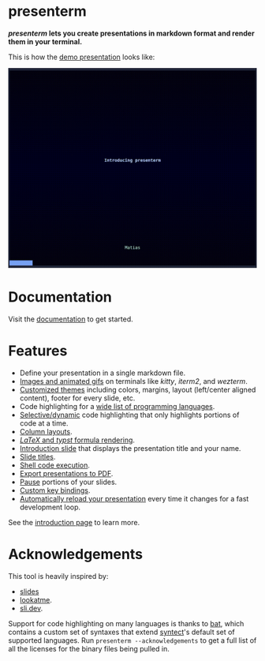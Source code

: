 presenterm
===

**_presenterm_ lets you create presentations in markdown format and render them in your terminal.**

This is how the [demo presentation](examples/demo.md) looks like:

![](/docs/src/assets/demo.gif)

# Documentation

Visit the [documentation][guide-introduction] to get started.

# Features

* Define your presentation in a single markdown file.
* [Images and animated gifs][guide-images] on terminals like _kitty_, _iterm2_, and _wezterm_.
* [Customized themes][guide-themes] including colors, margins, layout (left/center aligned content), footer for every 
  slide, etc.
* Code highlighting for a [wide list of programming languages][guide-code-highlight].
* [Selective/dynamic][guide-selective-highlight] code highlighting that only highlights portions of code at a time.
* [Column layouts][guide-layout].
* [_LaTeX_ and _typst_ formula rendering][guide-latex].
* [Introduction slide][guide-intro-slide] that displays the presentation title and your name.
* [Slide titles][guide-slide-titles].
* [Shell code execution][guide-code-execute].
* [Export presentations to PDF][guide-pdf-export].
* [Pause][guide-pauses] portions of your slides.
* [Custom key bindings][guide-key-bindings].
* [Automatically reload your presentation][guide-hot-reload] every time it changes for a fast development loop.

See the [introduction page][guide-basics] to learn more.

# Acknowledgements

This tool is heavily inspired by:

* [slides](https://github.com/maaslalani/slides/)
* [lookatme](https://github.com/d0c-s4vage/lookatme).
* [sli.dev](https://sli.dev/).

Support for code highlighting on many languages is thanks to [bat](https://github.com/sharkdp/bat), which contains a 
custom set of syntaxes that extend [syntect](https://github.com/trishume/syntect)'s default set of supported languages. 
Run `presenterm --acknowledgements` to get a full list of all the licenses for the binary files being pulled in.

<!-- links -->
[guide-introduction]: https://mfontanini.github.io/presenterm/
[guide-installation]: https://mfontanini.github.io/presenterm/guides/installation.html
[guide-basics]: https://mfontanini.github.io/presenterm/guides/basics.html
[guide-intro-slide]: https://mfontanini.github.io/presenterm/guides/basics.html#introduction-slide
[guide-slide-titles]: https://mfontanini.github.io/presenterm/guides/basics.html#slide-titles
[guide-pauses]: https://mfontanini.github.io/presenterm/guides/basics.html#pauses
[guide-images]: https://mfontanini.github.io/presenterm/guides/basics.html#images
[guide-themes]: https://mfontanini.github.io/presenterm/guides/themes.html
[guide-builtin-themes]: https://mfontanini.github.io/presenterm/guides/themes.html#built-in-themes
[guide-code-highlight]: https://mfontanini.github.io/presenterm/guides/code-highlight.html
[guide-code-execute]: https://mfontanini.github.io/presenterm/guides/code-highlight.html#executing-code
[guide-selective-highlight]: https://mfontanini.github.io/presenterm/guides/code-highlight.html#selective-highlighting
[guide-layout]: https://mfontanini.github.io/presenterm/guides/layout.html
[guide-latex]: https://mfontanini.github.io/presenterm/guides/latex.html
[guide-pdf-export]: https://mfontanini.github.io/presenterm/guides/pdf-export.html
[guide-key-bindings]: https://mfontanini.github.io/presenterm/guides/configuration.html#key-bindings
[guide-hot-reload]: https://mfontanini.github.io/presenterm/guides/basics.html#hot-reload 

